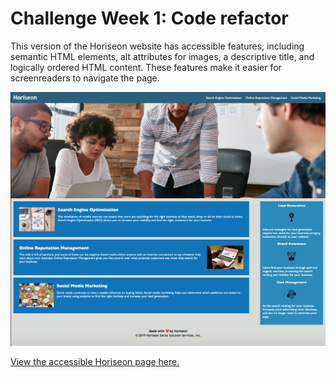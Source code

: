 # Challenge Week 1: Code refactor
This version of the Horiseon website has accessible features, including semantic HTML elements, alt attributes for images, a descriptive title, and logically ordered HTML content. These features make it easier for screenreaders to navigate the page.

![Image of Horiseon](/assets/images/Horiseon-screenshot.png)

[View the accessible Horiseon page here.](/index.html)
